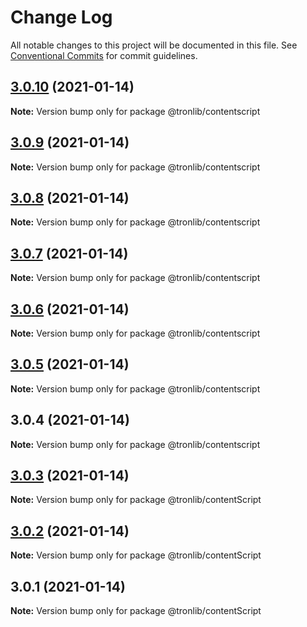 # Change Log

All notable changes to this project will be documented in this file.
See [Conventional Commits](https://conventionalcommits.org) for commit guidelines.

## [3.0.10](https://github.com/Onotoko/tronlib/compare/@tronlib/contentscript@3.0.9...@tronlib/contentscript@3.0.10) (2021-01-14)

**Note:** Version bump only for package @tronlib/contentscript





## [3.0.9](https://github.com/Onotoko/tronlib/compare/@tronlib/contentscript@3.0.8...@tronlib/contentscript@3.0.9) (2021-01-14)

**Note:** Version bump only for package @tronlib/contentscript





## [3.0.8](https://github.com/Onotoko/tronlib/compare/@tronlib/contentscript@3.0.7...@tronlib/contentscript@3.0.8) (2021-01-14)

**Note:** Version bump only for package @tronlib/contentscript





## [3.0.7](https://github.com/Onotoko/tronlib/compare/@tronlib/contentscript@3.0.6...@tronlib/contentscript@3.0.7) (2021-01-14)

**Note:** Version bump only for package @tronlib/contentscript





## [3.0.6](https://github.com/Onotoko/tronlib/compare/@tronlib/contentscript@3.0.5...@tronlib/contentscript@3.0.6) (2021-01-14)

**Note:** Version bump only for package @tronlib/contentscript





## [3.0.5](https://github.com/Onotoko/tronlib/compare/@tronlib/contentscript@3.0.4...@tronlib/contentscript@3.0.5) (2021-01-14)

**Note:** Version bump only for package @tronlib/contentscript





## 3.0.4 (2021-01-14)

**Note:** Version bump only for package @tronlib/contentscript





## [3.0.3](https://github.com/Onotoko/tronlib/compare/@tronlib/contentScript@3.0.2...@tronlib/contentScript@3.0.3) (2021-01-14)

**Note:** Version bump only for package @tronlib/contentScript





## [3.0.2](https://github.com/Onotoko/tronlib/compare/@tronlib/contentScript@3.0.1...@tronlib/contentScript@3.0.2) (2021-01-14)

**Note:** Version bump only for package @tronlib/contentScript





## 3.0.1 (2021-01-14)

**Note:** Version bump only for package @tronlib/contentScript
